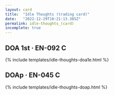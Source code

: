 ```yaml
---
layout: card
title:  "Idle Thoughts (trading card)"
date:   "2022-12-29T10:21:13.385Z"
permalink: idle-thoughts_(card)
incomplete: true
---
```


## DOA 1st &middot; EN-092 C

{% include templates/idle-thoughts-doa1e.html %}


## DOAp &middot; EN-045 C

{% include templates/idle-thoughts-doap.html %}

